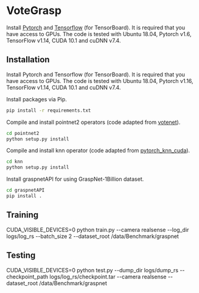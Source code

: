 # VoteGrasp

Install [Pytorch](https://pytorch.org/get-started/locally/) and [Tensorflow](https://github.com/tensorflow/tensorflow) (for TensorBoard). It is required that you have access to GPUs. The code is tested with Ubuntu 18.04, Pytorch v1.6, TensorFlow v1.14, CUDA 10.1 and cuDNN v7.4.

## Installation

Install Pytorch and Tensorflow (for TensorBoard). It is required that you have access to GPUs. The code is tested with Ubuntu 18.04, Pytorch v1.16, TensorFlow v1.14, CUDA 10.1 and cuDNN v7.4.

Install packages via Pip.
```bash
pip install -r requirements.txt
```
Compile and install pointnet2 operators (code adapted from [votenet](https://github.com/facebookresearch/votenet)).
```bash
cd pointnet2
python setup.py install
```
Compile and install knn operator (code adapted from [pytorch_knn_cuda](https://github.com/chrischoy/pytorch_knn_cuda)).
```bash
cd knn
python setup.py install
```
Install graspnetAPI for using GraspNet-1Billion dataset.
```bash
cd graspnetAPI
pip install .
```

## Training

CUDA_VISIBLE_DEVICES=0 python train.py --camera realsense --log_dir logs/log_rs --batch_size 2 --dataset_root /data/Benchmark/graspnet

## Testing

CUDA_VISIBLE_DEVICES=0 python test.py --dump_dir logs/dump_rs --checkpoint_path logs/log_rs/checkpoint.tar --camera realsense --dataset_root /data/Benchmark/graspnet
